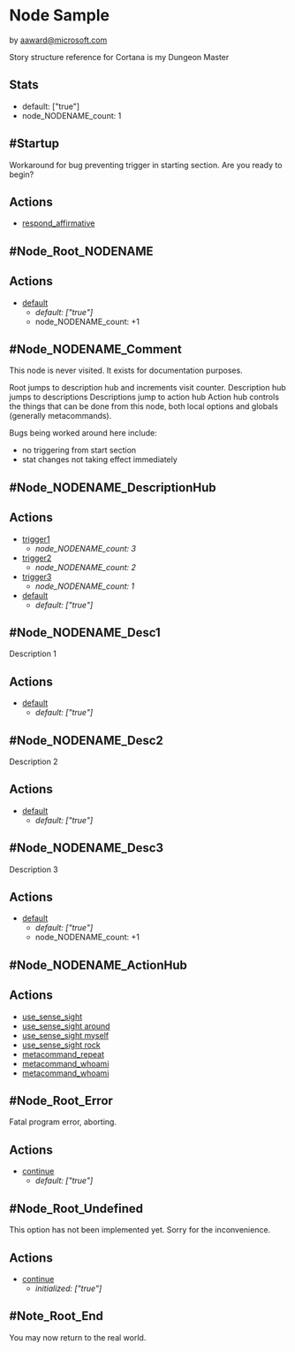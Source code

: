 # Node Sample
by aaward@microsoft.com

Story structure reference for Cortana is my Dungeon Master


## Stats
* default: ["true"]
* node_NODENAME_count: 1


## #Startup

Workaround for bug preventing trigger in starting section. Are you ready to begin?

## Actions
* [respond_affirmative](#Node_Root_NODENAME)


## #Node_Root_NODENAME

## Actions
* [default](#Node_NODENAME_DescriptionHub)
  * *default: ["true"]*
  * node_NODENAME_count: +1


## #Node_NODENAME_Comment

This node is never visited. It exists for documentation purposes.

Root jumps to description hub and increments visit counter.
Description hub jumps to descriptions
Descriptions jump to action hub
Action hub controls the things that can be done from this node, both local options and globals (generally metacommands).

Bugs being worked around here include:
 - no triggering from start section
 - stat changes not taking effect immediately


## #Node_NODENAME_DescriptionHub

## Actions
* [trigger1](#Node_NODENAME_Desc3)
  * *node_NODENAME_count: 3*
* [trigger2](#Node_NODENAME_Desc2)
  * *node_NODENAME_count: 2*
* [trigger3](#Node_NODENAME_Desc1)
  * *node_NODENAME_count: 1*
* [default](#Node_Root_Error)
  * *default: ["true"]*

## #Node_NODENAME_Desc1

  Description 1

## Actions
* [default](#Node_NODENAME_ActionHub)
  * *default: ["true"]*

## #Node_NODENAME_Desc2

  Description 2

## Actions
* [default](#Node_NODENAME_ActionHub)
  * *default: ["true"]*

## #Node_NODENAME_Desc3  

  Description 3

## Actions
* [default](#Node_NODENAME_ActionHub)
  * *default: ["true"]*
  * node_NODENAME_count: +1


## #Node_NODENAME_ActionHub

## Actions
* [use_sense_sight](#Node_Root_NODENAME)
* [use_sense_sight around](#Node_Root_NODENAME)
* [use_sense_sight myself](#Node_Root_Undefined)
* [use_sense_sight rock](#Node_Root_Undefined)
* [metacommand_repeat](#Node_NODENAME_DescriptionHub)
* [metacommand_whoami](#Node_Root_Undefined)
* [metacommand_whoami](#Node_Root_Undefined)






## #Node_Root_Error

  Fatal program error, aborting.

## Actions
* [continue](#Note_Root_End)
  * *default: ["true"]*

  
  
  
## #Node_Root_Undefined

  This option has not been implemented yet. Sorry for the inconvenience.

## Actions
* [continue](#Note_Root_End)
  * *initialized: ["true"]*

  
  
  
## #Note_Root_End

  You may now return to the real world.
  

